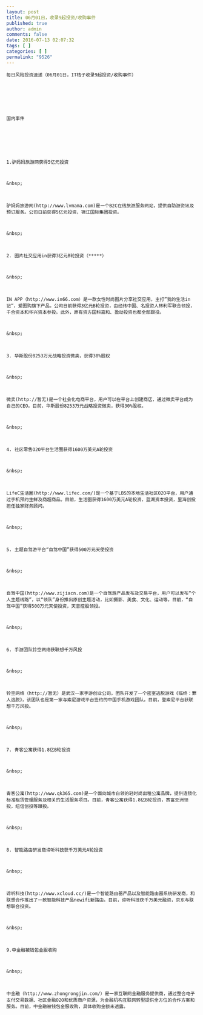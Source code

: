 ```yaml
---
layout: post
title: 06月01日，收录9起投资/收购事件
published: true
author: admin
comments: false
date: 2016-07-13 02:07:32
tags: [ ]
categories: [ ]
permalink: "9526"
---
```


  



  
    每日风险投资速递（06月01日，IT桔子收录9起投资/收购事件）
  
  
  
     
  
  
  
    国内事件
  
  
  
     
  
  
  
    1.驴妈妈旅游网获得5亿元投资
  
  
  
    &nbsp;
  
  
  
    驴妈妈旅游网(http://www.lvmama.com)是一个B2C在线旅游服务网站，提供自助游资讯及预订服务。公司日前获得5亿元投资，锦江国际集团投资。
  
  
  
    &nbsp;
  
  
  
    2. 图片社交应用in获得3亿元B轮投资（*****）
  
  
  
    &nbsp;
  
  
  
    IN APP（http://www.in66.com）是一款女性时尚图片分享社交应用，主打”我的生活in记“，爱图购旗下产品。公司日前获得3亿元B轮投资，由经纬中国、名投资人林利军联合领投，千合资本和华兴资本参投。此外，原有资方国科嘉和、盈动投资也都全部跟投。
  
  
  
    &nbsp;
  
  
  
    3. 华斯股份8253万元战略投资微卖，获得30%股权
  
  
  
    &nbsp;
  
  
  
    微卖(http://暂无)是一个社会化电商平台，用户可以在平台上创建商店，通过微卖平台成为自己的CEO。目前，华斯股份8253万元战略投资微卖，获得30%股权。
  
  
  
    &nbsp;
  
  
  
    4. 社区零售O2O平台生活圈获得1600万美元A轮投资
  
  
  
    &nbsp;
  
  
  
    LifeC生活圈(http://www.lifec.com/)是一个基于LBS的本地生活社区O2O平台，用户通过手机预约生鲜及商超商品。目前，生活圈获得1600万美元A轮投资，蓝湖资本投资，里海创投担任独家财务顾问。
  
  
  
    &nbsp;
  
  
  
    5. 主题自驾游平台“自驾中国”获得500万元天使投资
  
  
  
    &nbsp;
  
  
  
    自驾中国(http://www.zijiacn.com)是一个自驾游产品发布及交易平台，用户可以发布“个人主题线路”，以“领队”身份推出原创主题活动，比如摄影、美食、文化、运动等。目前，“自驾中国”获得500万元天使投资，天音控股领投。
  
  
  
    &nbsp;
  
  
  
    6. 手游团队铃空网络获联想千万风投
  
  
  
    &nbsp;
  
  
  
    铃空网络（http://暂无）是武汉一家手游创业公司，团队开发了一个密室逃脱游戏《临终：罪人逃脱》，该团队也是第一家与索尼游戏平台签约的中国手机游戏团队。目前，登索尼平台获联想千万风投。
  
  
  
    &nbsp;
  
  
  
    7. 青客公寓获得1.8亿B轮投资
  
  
  
    &nbsp;
  
  
  
    青客公寓(http://www.qk365.com)是一个面向城市白领的轻时尚出租公寓品牌，提供连锁化标准租赁管理服务及相关的生活服务项目。目前，青客公寓获得1.8亿B轮投资，赛富亚洲领投，纽信创投等跟投。
  
  
  
    &nbsp;
  
  
  
    8. 智能路由研发商谛听科技获千万美元A轮投资
  
  
  
    &nbsp;
  
  
  
    谛听科技(http://www.xcloud.cc/)是一个智能路由器产品以及智能路由器系统研发商，和联想合作推出了一款智能科技产品newifi新路由。目前，谛听科技获千万美元融资，京东与联想联合投资。
  
  
  
    &nbsp;
  
  
  
    9.中金融被钱包金服收购
  
  
  
    &nbsp;
  
  
  
    中金融（http://www.zhongrongjin.com/）是一家互联网金融服务提供商，通过整合电子支付交易数据、社区金融O2O和优质商户资源，为金融机构互联网转型提供全方位的合作方案和服务。目前，中金融被钱包金服收购，具体收购金额未透露。
  
